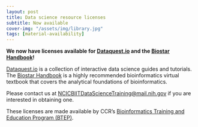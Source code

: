 ```yaml
---
layout: post
title: Data science resource licenses
subtitle: Now available
cover-img: "/assets/img/library.jpg"
tags: [material-availability]
---
```


**We now have licenses available for [Dataquest.io](https://www.dataquest.io) and the [Biostar Handbook](https://www.biostarhandbook.com)!**

[Dataquest.io](https://www.dataquest.io) is a collection of interactive data science guides and tutorials. The [Biostar Handbook](https://www.biostarhandbook.com) is a highly recommended bioinformatics virtual textbook that covers the analytical foundations of bioinformatics.

Please contact us at [NCICBIITDataScienceTraining@mail.nih.gov](mailto:NCICBIITDataScienceTraining@mail.nih.gov) if you are interested in obtaining one.

These licenses are made available by CCR’s [Bioinformatics Training and Education Program (BTEP)](https://btep.ccr.cancer.gov).
